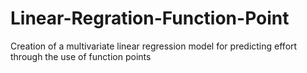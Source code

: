 # Linear-Regration-Function-Point
Creation of a multivariate linear regression model for predicting effort through the use of function points  
